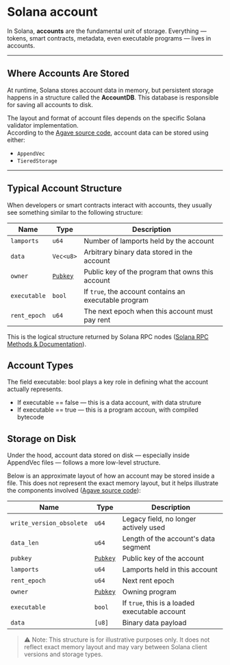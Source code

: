 # Solana account

In Solana, **accounts** are the fundamental unit of storage. Everything — tokens, smart contracts, metadata, even executable programs — lives in accounts.

---

## Where Accounts Are Stored

At runtime, Solana stores account data in memory, but persistent storage happens in a structure called the **AccountDB**. This database is responsible for saving all accounts to disk.

The layout and format of account files depends on the specific Solana validator implementation.  
According to the [Agave source code](https://github.com/anza-xyz/agave/blob/528d984671c18e870ee94461a400751c8feddfbd/accounts-db/src/accounts_file.rs#L70), account data can be stored using either:

- `AppendVec`
- `TieredStorage`

---

## Typical Account Structure

When developers or smart contracts interact with accounts, they usually see something similar to the following structure:

| Name         | Type           | Description                                                     |
| ------------ | -------------- | --------------------------------------------------------------- |
| `lamports`   | `u64`          | Number of lamports held by the account                          |
| `data`       | `Vec<u8>`      | Arbitrary binary data stored in the account                     |
| `owner`      | [`Pubkey`](https://wiki.solanagraph.com/Basic_structures/Public_key.md)       | Public key of the program that owns this account                |
| `executable` | `bool`         | If `true`, the account contains an executable program           |
| `rent_epoch` | `u64`          | The next epoch when this account must pay rent                  |

This is the logical structure returned by Solana RPC nodes ([Solana RPC Methods & Documentation](https://solana.com/docs/rpc/http/getaccountinfo)).

## Account Types

The field executable: bool plays a key role in defining what the account actually represents.

- If executable == false — this is a data account, with data struture
- If executable == true — this is a program accoun, with compiled bytecode

## Storage on Disk

Under the hood, account data stored on disk — especially inside AppendVec files — follows a more low-level structure.

Below is an approximate layout of how an account may be stored inside a file. This does not represent the exact memory layout, but it helps illustrate the components involved ([Agave source code](https://github.com/anza-xyz/agave/blob/master/accounts-db/src/append_vec/meta.rs)):

| Name                          | Type     | Description                                    |
| ----------------------------- | -------- | ---------------------------------------------- |
| `write_version_obsolete`      | `u64`    | Legacy field, no longer actively used          |
| `data_len`                    | `u64`    | Length of the account's data segment           |
| `pubkey`                      | [`Pubkey`](https://wiki.solanagraph.com/Basic_structures/Public_key.md) | Public key of the account                      |
| `lamports`                    | `u64`    | Lamports held in this account                  |
| `rent_epoch`                  | `u64`    | Next rent epoch                                |
| `owner`                       | [`Pubkey`](https://wiki.solanagraph.com/Basic_structures/Public_key.md) | Owning program                                 |
| `executable`                  | `bool`   | If `true`, this is a loaded executable account |
| `data`                        | `[u8]`   | Binary data payload                            |

> ⚠️ Note: This structure is for illustrative purposes only. It does not reflect exact memory layout and may vary between Solana client versions and storage types.
